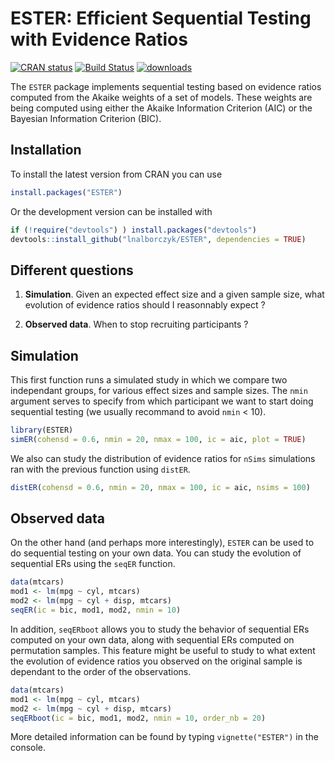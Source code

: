 
ESTER: Efficient Sequential Testing with Evidence Ratios
========================================================

[![CRAN status](http://www.r-pkg.org/badges/version/ESTER)](https://cran.r-project.org/package=ESTER) [![Build Status](https://travis-ci.org/lnalborczyk/ESTER.svg?branch=master)](https://travis-ci.org/lnalborczyk/ESTER) [![downloads](http://cranlogs.r-pkg.org/badges/ESTER)](http://cran.rstudio.com/web/packages/ESTER/index.html)

The `ESTER` package implements sequential testing based on evidence ratios computed from the Akaike weights of a set of models. These weights are being computed using either the Akaike Information Criterion (AIC) or the Bayesian Information Criterion (BIC).

Installation
------------

To install the latest version from CRAN you can use

``` r
install.packages("ESTER")
```

Or the development version can be installed with

``` r
if (!require("devtools") ) install.packages("devtools")
devtools::install_github("lnalborczyk/ESTER", dependencies = TRUE)
```

Different questions
-------------------

1.  **Simulation**. Given an expected effect size and a given sample size, what evolution of evidence ratios should I reasonnably expect ?

2.  **Observed data**. When to stop recruiting participants ?

Simulation
----------

This first function runs a simulated study in which we compare two independant groups, for various effect sizes and sample sizes. The `nmin` argument serves to specify from which participant we want to start doing sequential testing (we usually recommand to avoid `nmin` &lt; 10).

``` r
library(ESTER)
simER(cohensd = 0.6, nmin = 20, nmax = 100, ic = aic, plot = TRUE)
```

We also can study the distribution of evidence ratios for `nSims` simulations ran with the previous function using `distER`.

``` r
distER(cohensd = 0.6, nmin = 20, nmax = 100, ic = aic, nsims = 100)
```

Observed data
-------------

On the other hand (and perhaps more interestingly), `ESTER` can be used to do sequential testing on your own data. You can study the evolution of sequential ERs using the `seqER` function.

``` r
data(mtcars)
mod1 <- lm(mpg ~ cyl, mtcars)
mod2 <- lm(mpg ~ cyl + disp, mtcars)
seqER(ic = bic, mod1, mod2, nmin = 10)
```

In addition, `seqERboot` allows you to study the behavior of sequential ERs computed on your own data, along with sequential ERs computed on permutation samples. This feature might be useful to study to what extent the evolution of evidence ratios you observed on the original sample is dependant to the order of the observations.

``` r
data(mtcars)
mod1 <- lm(mpg ~ cyl, mtcars)
mod2 <- lm(mpg ~ cyl + disp, mtcars)
seqERboot(ic = bic, mod1, mod2, nmin = 10, order_nb = 20)
```

More detailed information can be found by typing `vignette("ESTER")` in the console.
